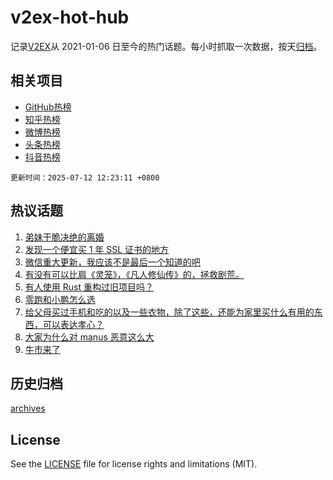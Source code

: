 # v2ex-hot-hub

 记录[V2EX](https://www.v2ex.com/)从 2021-01-06 日至今的热门话题。每小时抓取一次数据，按天[归档](archives)。
 
 ## 相关项目

- [GitHub热榜](https://github.com/lonnyzhang423/github-hot-hub)
- [知乎热榜](https://github.com/lonnyzhang423/zhihu-hot-hub)
- [微博热榜](https://github.com/lonnyzhang423/weibo-hot-hub)
- [头条热榜](https://github.com/lonnyzhang423/toutiao-hot-hub)
- [抖音热榜](https://github.com/lonnyzhang423/douyin-hot-hub)


 `更新时间：2025-07-12 12:23:11 +0800`

## 热议话题

1. [弟妹干脆决绝的离婚](https://www.v2ex.com/t/1144632)
1. [发现一个便宜买 1 年 SSL 证书的地方](https://www.v2ex.com/t/1144542)
1. [微信重大更新，我应该不是最后一个知道的吧](https://www.v2ex.com/t/1144537)
1. [有没有可以比肩《灵笼》，《凡人修仙传》的，拯救剧荒。](https://www.v2ex.com/t/1144569)
1. [有人使用 Rust 重构过旧项目吗？](https://www.v2ex.com/t/1144592)
1. [零跑和小鹏怎么选](https://www.v2ex.com/t/1144532)
1. [给父母买过手机和吃的以及一些衣物，除了这些，还能为家里买什么有用的东西，可以表达孝心？](https://www.v2ex.com/t/1144571)
1. [大家为什么对 manus 恶意这么大](https://www.v2ex.com/t/1144640)
1. [牛市来了](https://www.v2ex.com/t/1144561)

## 历史归档

[archives](archives)

## License

See the [LICENSE](LICENSE) file for license rights and limitations (MIT).

